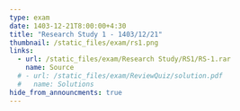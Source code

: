 ```yaml
---
type: exam
date: 1403-12-21T8:00:00+4:30
title: "Research Study 1 - 1403/12/21"
thumbnail: /static_files/exam/rs1.png
links:
  - url: /static_files/exam/Research Study/RS1/RS-1.rar
    name: Source
  # - url: /static_files/exam/ReviewQuiz/solution.pdf
  #   name: Solutions
hide_from_announcments: true
---
```

